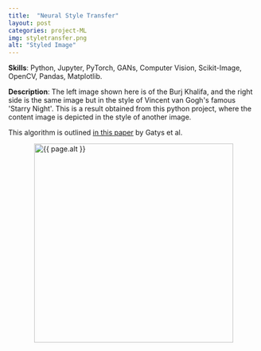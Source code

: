 ```yaml
---
title:  "Neural Style Transfer"
layout: post
categories: project-ML
img: styletransfer.png
alt: "Styled Image"
---
```


**Skills**: Python, Jupyter, PyTorch, GANs, Computer Vision, Scikit-Image, OpenCV, Pandas, Matplotlib.


**Description**: The left image shown here is of the Burj Khalifa, and the right side is the same image but in the style of Vincent van Gogh's famous 'Starry Night'. This is a result obtained from this python project, where the content image is depicted in the style of another image. 

This algorithm is outlined <a href="https://arxiv.org/abs/1508.06576">in this paper</a> by Gatys et al.


<div style="display:flex;justify-content:center;align-items:center">
  <img src="{{ site.baseurl }}/resources/projects/{{ page.img }}" alt="{{ page.alt }}" style="width:400px;height:auto;justify-content:center">
</div>

